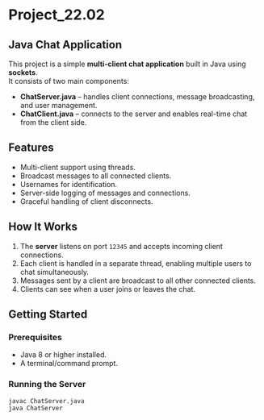 # Project_22.02
## Java Chat Application

This project is a simple **multi-client chat application** built in Java using **sockets**.  
It consists of two main components:

- **ChatServer.java** – handles client connections, message broadcasting, and user management.
- **ChatClient.java** – connects to the server and enables real-time chat from the client side.

## Features
- Multi-client support using threads.
- Broadcast messages to all connected clients.
- Usernames for identification.
- Server-side logging of messages and connections.
- Graceful handling of client disconnects.

## How It Works
1. The **server** listens on port `12345` and accepts incoming client connections.
2. Each client is handled in a separate thread, enabling multiple users to chat simultaneously.
3. Messages sent by a client are broadcast to all other connected clients.
4. Clients can see when a user joins or leaves the chat.

## Getting Started

### Prerequisites
- Java 8 or higher installed.
- A terminal/command prompt.

### Running the Server
```bash
javac ChatServer.java
java ChatServer
